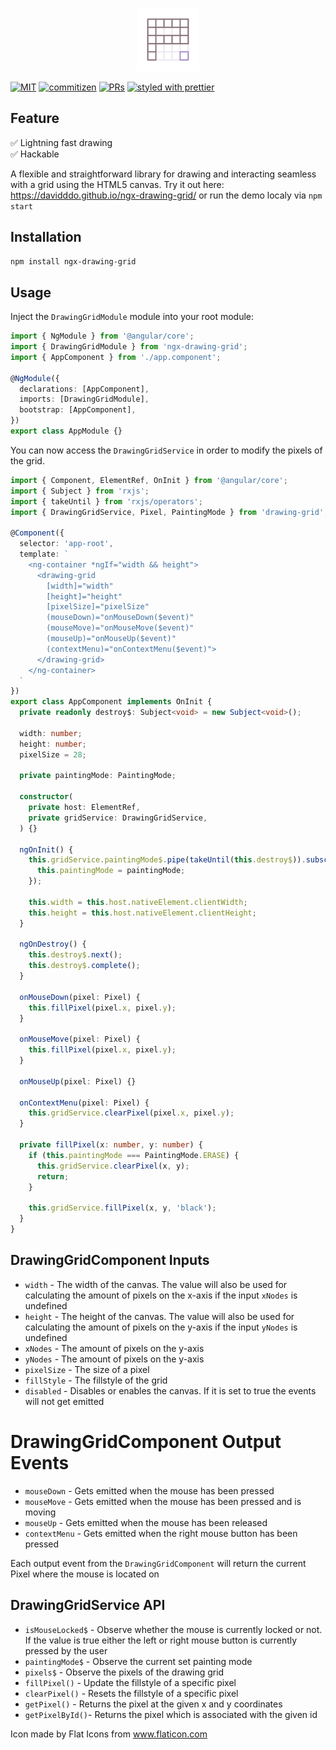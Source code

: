 <p align="center">
 <img width="20%" height="20%" src="./logo.svg">
</p>

[![MIT](https://img.shields.io/packagist/l/doctrine/orm.svg?style=flat-square)]()
[![commitizen](https://img.shields.io/badge/commitizen-friendly-brightgreen.svg?style=flat-square)]()
[![PRs](https://img.shields.io/badge/PRs-welcome-brightgreen.svg?style=flat-square)]()
[![styled with prettier](https://img.shields.io/badge/styled_with-prettier-ff69b4.svg?style=flat-square)](https://github.com/prettier/prettier)

## Feature
✅ Lightning fast drawing <br>
✅ Hackable <br>

A flexible and straightforward library for drawing and interacting seamless with a grid using the HTML5 canvas. Try it out here: https://davidddo.github.io/ngx-drawing-grid/ or run the demo localy via `npm start`

## Installation
`npm install ngx-drawing-grid`

## Usage
Inject the `DrawingGridModule` module into your root module:
```typescript
import { NgModule } from '@angular/core';
import { DrawingGridModule } from 'ngx-drawing-grid';
import { AppComponent } from './app.component';

@NgModule({
  declarations: [AppComponent],
  imports: [DrawingGridModule],
  bootstrap: [AppComponent],
})
export class AppModule {}
```

You can now access the `DrawingGridService` in order to modify the pixels of the grid.
```typescript
import { Component, ElementRef, OnInit } from '@angular/core';
import { Subject } from 'rxjs';
import { takeUntil } from 'rxjs/operators';
import { DrawingGridService, Pixel, PaintingMode } from 'drawing-grid';

@Component({
  selector: 'app-root',
  template: `
    <ng-container *ngIf="width && height">
      <drawing-grid
        [width]="width"
        [height]="height"
        [pixelSize]="pixelSize"
        (mouseDown)="onMouseDown($event)"
        (mouseMove)="onMouseMove($event)"
        (mouseUp)="onMouseUp($event)"
        (contextMenu)="onContextMenu($event)">
      </drawing-grid>
    </ng-container>
  `
})
export class AppComponent implements OnInit {
  private readonly destroy$: Subject<void> = new Subject<void>();

  width: number;
  height: number;
  pixelSize = 28;

  private paintingMode: PaintingMode;

  constructor(
    private host: ElementRef,
    private gridService: DrawingGridService,
  ) {}

  ngOnInit() {
    this.gridService.paintingMode$.pipe(takeUntil(this.destroy$)).subscribe((paintingMode) => {
      this.paintingMode = paintingMode;
    });

    this.width = this.host.nativeElement.clientWidth;
    this.height = this.host.nativeElement.clientHeight;
  }
  
  ngOnDestroy() {
    this.destroy$.next();
    this.destroy$.complete();
  }

  onMouseDown(pixel: Pixel) {
    this.fillPixel(pixel.x, pixel.y);
  }

  onMouseMove(pixel: Pixel) {
    this.fillPixel(pixel.x, pixel.y);
  }

  onMouseUp(pixel: Pixel) {}

  onContextMenu(pixel: Pixel) {
    this.gridService.clearPixel(pixel.x, pixel.y);
  }

  private fillPixel(x: number, y: number) {
    if (this.paintingMode === PaintingMode.ERASE) {
      this.gridService.clearPixel(x, y);
      return;
    }

    this.gridService.fillPixel(x, y, 'black');
  }
}
```

## DrawingGridComponent Inputs
* `width` - The width of the canvas. The value will also be used for calculating the amount of pixels on the x-axis if the input `xNodes` is undefined
* `height` - The height of the canvas. The value will also be used for calculating the amount of pixels on the y-axis if the input `yNodes` is undefined
* `xNodes` - The amount of pixels on the y-axis
* `yNodes` - The amount of pixels on the y-axis
* `pixelSize` - The size of a pixel
* `fillStyle` - The fillstyle of the grid
* `disabled` - Disables or enables the canvas. If it is set to true the events will not get emitted

# DrawingGridComponent Output Events
* `mouseDown` - Gets emitted when the mouse has been pressed
* `mouseMove` - Gets emitted when the mouse has been pressed and is moving
* `mouseUp` - Gets emitted when the mouse has been released
* `contextMenu` - Gets emitted when the right mouse button has been pressed

Each output event from the `DrawingGridComponent` will return the current Pixel where the mouse is located on

## DrawingGridService API
* `isMouseLocked$` - Observe whether the mouse is currently locked or not. If the value is true either the left or right mouse button is currently pressed by the user
* `paintingMode$` - Observe the current set painting mode
* `pixels$` - Observe the pixels of the drawing grid
* `fillPixel()` - Update the fillstyle of a specific pixel
* `clearPixel()` - Resets the fillstyle of a specific pixel
* `getPixel()` - Returns the pixel at the given x and y coordinates
* `getPixelById()`- Returns the pixel which is associated with the given id

Icon made by Flat Icons from www.flaticon.com
